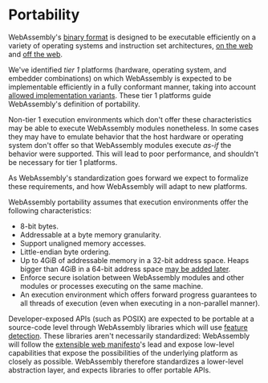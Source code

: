 # Portability

WebAssembly's [binary format](BinaryEncoding.md) is designed to be executable
efficiently on a variety of operating systems and instruction set architectures,
[on the web](Web.md) and [off the web](NonWeb.md).

We've identified *tier 1* platforms (hardware, operating system, and embedder
combinations) on which WebAssembly is expected to be implementable efficiently
in a fully conformant manner, taking into account
[allowed implementation variants](IncompletelySpecifiedBehavior.md). These tier
1 platforms guide WebAssembly's definition of portability.

Non-tier 1 execution environments which don't offer these characteristics may be
able to execute WebAssembly modules nonetheless. In some cases they may have to
emulate behavior that the host hardware or operating system don't offer so that
WebAssembly modules execute *as-if* the behavior were supported. This will lead
to poor performance, and shouldn't be necessary for tier 1 platforms.

As WebAssembly's standardization goes forward we expect to formalize these
requirements, and how WebAssembly will adapt to new platforms.

WebAssembly portability assumes that execution environments offer the following
characteristics:

* 8-bit bytes.
* Addressable at a byte memory granularity.
* Support unaligned memory accesses.
* Little-endian byte ordering.
* Up to 4GiB of addressable memory in a 32-bit address space.  Heaps bigger than
  4GiB in a 64-bit address space
  [may be added later](FutureFeatures.md#Heaps-bigger-than-4GiB).
* Enforce secure isolation between WebAssembly modules and other modules or
  processes executing on the same machine.
* An execution environment which offers forward progress guarantees to all
  threads of execution (even when executing in a non-parallel manner).

Developer-exposed APIs (such as POSIX) are expected to be portable at a
source-code level through WebAssembly libraries which will use
[feature detection](FeatureTest.md). These libraries aren't necessarily
standardized: WebAssembly will follow the
[extensible web manifesto](https://extensiblewebmanifesto.org)'s lead and expose
low-level capabilities that expose the possibilities of the underlying platform
as closely as possible. WebAssembly therefore standardizes a lower-level
abstraction layer, and expects libraries to offer portable APIs.
